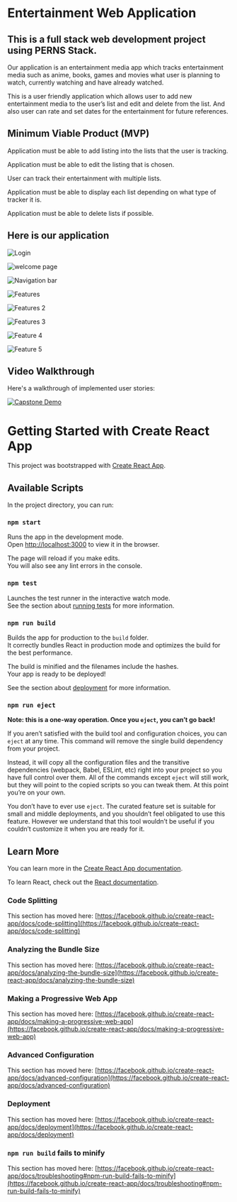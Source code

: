 # Entertainment Web Application

## This is a full stack web development project using PERNS Stack.
Our application is an entertainment media app which tracks entertainment media such as anime, books, games and movies what user is planning to watch,
currently watching and have already watched.

This is a user friendly application which allows user to add new entertainment media to the user’s list and edit and delete from the list.
And also user can rate and set dates for the entertainment for future references.

## Minimum Viable Product  (MVP)

Application must be able to add listing into the lists that the user is tracking.

Application must be able to edit the listing that is chosen.

User can track their entertainment with multiple lists.

Application must be able to display each list depending on what type of tracker it is.

Application must be able to delete lists if possible.

## Here is our application

![Login](https://user-images.githubusercontent.com/63685062/155556319-add84e04-480f-453b-8cd3-ecd5f33f1951.png)

![welcome page](https://user-images.githubusercontent.com/63685062/155556348-22b1ae0c-8868-4c65-a804-02c189777229.png)

![Navigation bar](https://user-images.githubusercontent.com/63685062/155557048-1bf6534a-8603-42b8-8364-ce4f0c53964d.png)

![Features](https://user-images.githubusercontent.com/63685062/155557071-c3168401-c629-448f-a3ca-81be57426ea8.png)

![Features 2](https://user-images.githubusercontent.com/63685062/155557093-cc6e6434-1c7c-4bfc-94bf-dbfd0a3b1286.png)

![Features 3](https://user-images.githubusercontent.com/63685062/155557135-b13fc8f8-2602-49b4-8084-d8427fcb797a.png)

![Feature 4](https://user-images.githubusercontent.com/63685062/155557158-74186f4f-e4fc-4f49-8e2f-731968d217e5.png)

![Feature 5](https://user-images.githubusercontent.com/63685062/155557203-3a0d7609-db73-4a02-a432-2ec1e055e318.png)

## Video Walkthrough

Here's a walkthrough of implemented user stories: 

[![Capstone Demo](https://img.youtube.com/vi/Q5Xp20Q1n_k&ab_channel=GiselleDomingo.png)](https://www.youtube.com/watch?v=Q5Xp20Q1n_k&ab_channel=GiselleDomingo)













# Getting Started with Create React App

This project was bootstrapped with [Create React App](https://github.com/facebook/create-react-app).

## Available Scripts

In the project directory, you can run:

### `npm start`

Runs the app in the development mode.\
Open [http://localhost:3000](http://localhost:3000) to view it in the browser.

The page will reload if you make edits.\
You will also see any lint errors in the console.

### `npm test`

Launches the test runner in the interactive watch mode.\
See the section about [running tests](https://facebook.github.io/create-react-app/docs/running-tests) for more information.

### `npm run build`

Builds the app for production to the `build` folder.\
It correctly bundles React in production mode and optimizes the build for the best performance.

The build is minified and the filenames include the hashes.\
Your app is ready to be deployed!

See the section about [deployment](https://facebook.github.io/create-react-app/docs/deployment) for more information.

### `npm run eject`

**Note: this is a one-way operation. Once you `eject`, you can’t go back!**

If you aren’t satisfied with the build tool and configuration choices, you can `eject` at any time. This command will remove the single build dependency from your project.

Instead, it will copy all the configuration files and the transitive dependencies (webpack, Babel, ESLint, etc) right into your project so you have full control over them. All of the commands except `eject` will still work, but they will point to the copied scripts so you can tweak them. At this point you’re on your own.

You don’t have to ever use `eject`. The curated feature set is suitable for small and middle deployments, and you shouldn’t feel obligated to use this feature. However we understand that this tool wouldn’t be useful if you couldn’t customize it when you are ready for it.

## Learn More

You can learn more in the [Create React App documentation](https://facebook.github.io/create-react-app/docs/getting-started).

To learn React, check out the [React documentation](https://reactjs.org/).

### Code Splitting

This section has moved here: [https://facebook.github.io/create-react-app/docs/code-splitting](https://facebook.github.io/create-react-app/docs/code-splitting)

### Analyzing the Bundle Size

This section has moved here: [https://facebook.github.io/create-react-app/docs/analyzing-the-bundle-size](https://facebook.github.io/create-react-app/docs/analyzing-the-bundle-size)

### Making a Progressive Web App

This section has moved here: [https://facebook.github.io/create-react-app/docs/making-a-progressive-web-app](https://facebook.github.io/create-react-app/docs/making-a-progressive-web-app)

### Advanced Configuration

This section has moved here: [https://facebook.github.io/create-react-app/docs/advanced-configuration](https://facebook.github.io/create-react-app/docs/advanced-configuration)

### Deployment

This section has moved here: [https://facebook.github.io/create-react-app/docs/deployment](https://facebook.github.io/create-react-app/docs/deployment)

### `npm run build` fails to minify

This section has moved here: [https://facebook.github.io/create-react-app/docs/troubleshooting#npm-run-build-fails-to-minify](https://facebook.github.io/create-react-app/docs/troubleshooting#npm-run-build-fails-to-minify)
